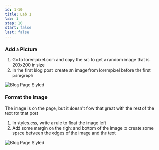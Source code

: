 ```yaml
---
id: 1-10
title: Lab 1
lab: 1
step: 10
start: false
last: false
---
```


### Add a Picture

1. Go to lorempixel.com and copy the src to get a random image that is 200x200 in size
2. In the first blog post, create an image from lorempixel before the first paragraph

![Blog Page Styled](/lab1/vcs_image.png)

### Format the Image

The image is on the page, but it doesn't flow that great with the rest of the text for that post

1. In styles.css, write a rule to float the image left
2. Add some margin on the right and bottom of the image to create some space between the edges of the image and the text

![Blog Page Styled](/lab1/vcs_imagefloat.png)
